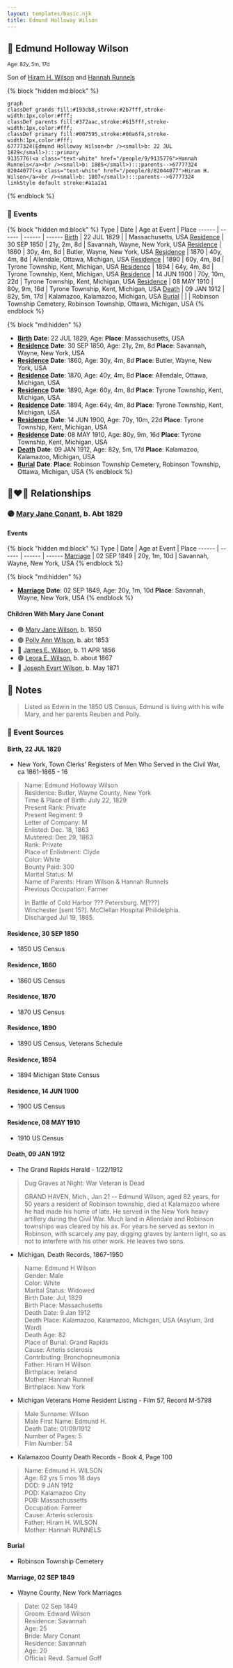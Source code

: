 ```yaml
---
layout: templates/basic.njk
title: Edmund Holloway Wilson
---
```

## 🔵 Edmund Holloway Wilson
<small>Age: 82y, 5m, 17d</small>

Son of [Hiram H. Wilson](/people/8/82044077) and [Hannah Runnels](/people/9/9135776)

{% block "hidden md:block" %}
```mermaid
graph
classDef grands fill:#193cb8,stroke:#2b7fff,stroke-width:1px,color:#fff;
classDef parents fill:#372aac,stroke:#615fff,stroke-width:1px,color:#fff;
classDef primary fill:#007595,stroke:#00a6f4,stroke-width:1px,color:#fff;
67777324(Edmund Holloway Wilson<br /><small>b: 22 JUL 1829</small>):::primary
9135776(<a class="text-white" href="/people/9/9135776">Hannah Runnels</a><br /><small>b: 1805</small>):::parents-->67777324
82044077(<a class="text-white" href="/people/8/82044077">Hiram H. Wilson</a><br /><small>b: 1807</small>):::parents-->67777324
linkStyle default stroke:#a1a1a1
```
{% endblock %}

### 📆 Events

{% block "hidden md:block" %}
Type | Date | Age at Event | Place
------ | ------ | ------ | ------
[Birth](#event-event-2) | 22 JUL 1829 |  | Massachusetts, USA
[Residence](#event-event-0) | 30 SEP 1850 | 21y, 2m, 8d | Savannah, Wayne, New York, USA
[Residence](#event-event-1) | 1860 | 30y, 4m, 8d | Butler, Wayne, New York, USA
[Residence](#event-event-2) | 1870 | 40y, 4m, 8d | Allendale, Ottawa, Michigan, USA
[Residence](#event-event-3) | 1890 | 60y, 4m, 8d | Tyrone Township, Kent, Michigan, USA
[Residence](#event-event-4) | 1894 | 64y, 4m, 8d | Tyrone Township, Kent, Michigan, USA
[Residence](#event-event-5) | 14 JUN 1900 | 70y, 10m, 22d | Tyrone Township, Kent, Michigan, USA
[Residence](#event-event-6) | 08 MAY 1910 | 80y, 9m, 16d | Tyrone Township, Kent, Michigan, USA
[Death](#event-event-10) | 09 JAN 1912 | 82y, 5m, 17d | Kalamazoo, Kalamazoo, Michigan, USA
[Burial](#event-event-11) |  |  | Robinson Township Cemetery, Robinson Township, Ottawa, Michigan, USA
{% endblock %}

{% block "md:hidden" %}
- **[Birth](#event-event-2)**
**Date**: 22 JUL 1829, Age:
**Place**: Massachusetts, USA
- **[Residence](#event-event-0)**
**Date**: 30 SEP 1850, Age: 21y, 2m, 8d
**Place**: Savannah, Wayne, New York, USA
- **[Residence](#event-event-1)**
**Date**: 1860, Age: 30y, 4m, 8d
**Place**: Butler, Wayne, New York, USA
- **[Residence](#event-event-2)**
**Date**: 1870, Age: 40y, 4m, 8d
**Place**: Allendale, Ottawa, Michigan, USA
- **[Residence](#event-event-3)**
**Date**: 1890, Age: 60y, 4m, 8d
**Place**: Tyrone Township, Kent, Michigan, USA
- **[Residence](#event-event-4)**
**Date**: 1894, Age: 64y, 4m, 8d
**Place**: Tyrone Township, Kent, Michigan, USA
- **[Residence](#event-event-5)**
**Date**: 14 JUN 1900, Age: 70y, 10m, 22d
**Place**: Tyrone Township, Kent, Michigan, USA
- **[Residence](#event-event-6)**
**Date**: 08 MAY 1910, Age: 80y, 9m, 16d
**Place**: Tyrone Township, Kent, Michigan, USA
- **[Death](#event-event-10)**
**Date**: 09 JAN 1912, Age: 82y, 5m, 17d
**Place**: Kalamazoo, Kalamazoo, Michigan, USA
- **[Burial](#event-event-11)**
**Date**:
**Place**: Robinson Township Cemetery, Robinson Township, Ottawa, Michigan, USA
{% endblock %}

## 👩‍❤️‍👨 Relationships

### 🟣 [Mary Jane Conant](/people/2/27722232), b. Abt 1829

#### Events

{% block "hidden md:block" %}
Type | Date | Age at Event | Place
------ | ------ | ------ | ------
[Marriage](#event-family-0-event-0) | 02 SEP 1849 | 20y, 1m, 10d | Savannah, Wayne, New York, USA
{% endblock %}

{% block "md:hidden" %}
- **[Marriage](#event-family-0-event-0)**
**Date**: 02 SEP 1849, Age: 20y, 1m, 10d
**Place**: Savannah, Wayne, New York, USA
{% endblock %}

#### Children With Mary Jane Conant
* 🟣 [Mary Jane Wilson](/people/6/68306241), b. 1850
* 🟣 [Polly Ann Wilson](/people/9/97244328), b. abt 1853
* 🔵 [James E. Wilson](/people/5/54950695), b. 11 APR 1856
* 🟣 [Leora E. Wilson](/people/2/22233872), b. about 1867
* 🔵 [Joseph Evart Wilson](/people/5/57306025), b. May 1871
## 📝 Notes
>   
  > Listed as Edwin in the 1850 US Census, Edmund is living with his wife Mary, and her parents Reuben and Polly.
### 📰 Event Sources

#### <a id="event-event-2"></a> Birth, 22 JUL 1829
* New York, Town Clerks' Registers of Men Who Served in the Civil War, ca 1861-1865  - 16
>   
  > Name: Edmund Holloway Wilson  
  > Residence: Butler, Wayne County, New York  
  > Time & Place of Birth: July 22, 1829  
  > Present Rank: Private  
  > Present Regiment: 9  
  > Letter of Company: M  
  > Enlisted: Dec. 18, 1863  
  > Mustered: Dec 29, 1863  
  > Rank: Private   
  > Place of Enlistment: Clyde  
  > Color: White  
  > Bounty Paid: 300  
  > Marital Status: M  
  > Name of Parents: Hiram Wilson & Hannah Runnels  
  > Previous Occupation: Farmer  
  >   
  > In Battle of Cold Harbor ??? Petersburg. M[???]  
  > Winchester [sent 15?]. McClellan Hospital Philidelphia.   
  > Discharged Jul 19, 1865.

#### <a id="event-event-0"></a> Residence, 30 SEP 1850
* 1850 US Census

#### <a id="event-event-1"></a> Residence, 1860
* 1860 US Census

#### <a id="event-event-2"></a> Residence, 1870
* 1870 US Census

#### <a id="event-event-3"></a> Residence, 1890
* 1890 US Census, Veterans Schedule

#### <a id="event-event-4"></a> Residence, 1894
* 1894 Michigan State Census

#### <a id="event-event-5"></a> Residence, 14 JUN 1900
* 1900 US Census

#### <a id="event-event-6"></a> Residence, 08 MAY 1910
* 1910 US Census

#### <a id="event-event-10"></a> Death, 09 JAN 1912
* The Grand Rapids Herald  - 1/22/1912
>   
  > Dug Graves at Night: War Veteran is Dead  
  >   
  > GRAND HAVEN, Mich., Jan 21 -- Edmund Wilson, aged 82 years, for 50 years a resident of Robinson township, died at Kalamazoo where he had made his home of late. He served in the New York heavy artillery during the Civil War. Much land in Allendale and Robinson townships was cleared by his ax. For years he served as sexton in Robinson, with scarcely any pay, digging graves by lantern light, so as not to interfere with his other work. He leaves two sons.
* Michigan, Death Records, 1867-1950
>   
  > Name: Edmund H Wilson  
  > Gender: Male  
  > Color: White  
  > Marital Status: Widowed  
  > Birth Date: Jul, 1829  
  > Birth Place: Massachusetts  
  > Death Date: 9 Jan 1912  
  > Death Place: Kalamazoo, Kalamazoo, Michigan, USA (Asylum, 3rd Ward)  
  > Death Age: 82  
  > Place of Burial: Grand Rapids  
  > Cause: Arteris sclerosis  
  > Contributing: Bronchopneumonia  
  > Father: Hiram H Wilson  
  > Birthplace: Ireland  
  > Mother: Hannah Runnell  
  > Birthplace: New York
* Michigan Veterans Home Resident Listing  - Film 57, Record M-5798
>   
  > Male Surname: Wilson  
  > Male First Name: Edmund H.  
  > Death Date: 01/09/1912  
  > Number of Pages: 5  
  > Film Number: 54
* Kalamazoo County Death Records  - Book 4, Page 100
>   
  > Name: Edmund H. WILSON  
  > Age: 82 yrs 5 mos 18 days  
  > DOD: 9 JAN 1912  
  > POD: Kalamazoo City  
  > POB: Massachussetts  
  > Occupation: Farmer  
  > Cause: Arteris sclerosis  
  > Father: Hiram H. WILSON  
  > Mother: Hannah RUNNELS

#### <a id="event-event-11"></a> Burial
* Robinson Township Cemetery
#### <a id="event-family-0-event-0"></a> Marriage, 02 SEP 1849
* Wayne County, New York Marriages
>   
  > Date: 02 Sep 1849  
  > Groom: Edward Wilson  
  > Residence: Savannah  
  > Age: 25  
  > Bride: Mary Conant  
  > Residence: Savannah  
  > Age: 20  
  > Official: Revd. Samuel Goff
